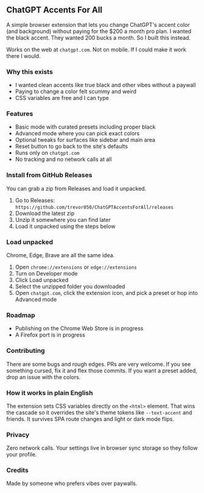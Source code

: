 ## ChatGPT Accents For All

A simple browser extension that lets you change ChatGPT's accent color (and background) without paying for the $200 a month pro plan. I wanted the black accent. They wanted 200 bucks a month. So I built this instead.

Works on the web at `chatgpt.com`. Not on mobile. If I could make it work there I would.

### Why this exists
- I wanted clean accents like true black and other vibes without a paywall
- Paying to change a color felt scummy and weird
- CSS variables are free and I can type

### Features
- Basic mode with curated presets including proper black
- Advanced mode where you can pick exact colors
- Optional tweaks for surfaces like sidebar and main area
- Reset button to go back to the site's defaults
- Runs only on `chatgpt.com`
- No tracking and no network calls at all

### Install from GitHub Releases
You can grab a zip from Releases and load it unpacked.

1. Go to Releases: `https://github.com/trevor050/ChatGPTAccentsForAll/releases`
2. Download the latest zip
3. Unzip it somewhere you can find later
4. Load it unpacked using the steps below

### Load unpacked
Chrome, Edge, Brave are all the same idea.

1. Open `chrome://extensions` or `edge://extensions`
2. Turn on Developer mode
3. Click Load unpacked
4. Select the unzipped folder you downloaded
5. Open `chatgpt.com`, click the extension icon, and pick a preset or hop into Advanced mode

### Roadmap
- Publishing on the Chrome Web Store is in progress
- A Firefox port is in progress

### Contributing
There are some bugs and rough edges. PRs are very welcome. If you see something cursed, fix it and flex those commits. If you want a preset added, drop an issue with the colors.

### How it works in plain English
The extension sets CSS variables directly on the `<html>` element. That wins the cascade so it overrides the site's theme tokens like `--text-accent` and friends. It survives SPA route changes and light or dark mode flips.

### Privacy
Zero network calls. Your settings live in browser sync storage so they follow your profile.

### Credits
Made by someone who prefers vibes over paywalls.